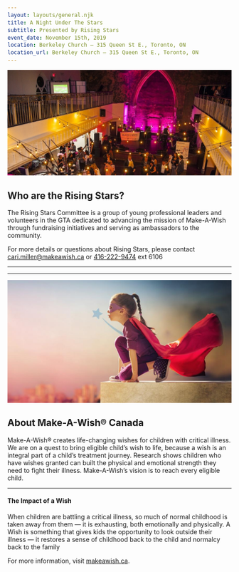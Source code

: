 ```yaml
---
layout: layouts/general.njk
title: A Night Under The Stars
subtitle: Presented by Rising Stars
event_date: November 15th, 2019
location: Berkeley Church – 315 Queen St E., Toronto, ON
location_url: Berkeley Church – 315 Queen St E., Toronto, ON
---
```


![Picture of event location](/images/church.jpg "Picture of event location")
## Who are the Rising Stars?
The Rising Stars Committee is a group of young professional leaders and volunteers in the GTA dedicated to advancing the mission of Make-A-Wish through fundraising initiatives and serving as ambassadors to the community.

For more details or questions about Rising Stars, please contact [cari.miller@makeawish.ca](mailto:cari.miller@makeawish.ca) or [416-222-9474](tel:416-222-9474) ext 6106
***
***
![Picture of a Superhero Girl](/images/girl.jpg "Picture of a Superhero Girl")
## About Make-A-Wish® Canada
Make-A-Wish® creates life-changing wishes for children with critical illness. We are on a quest to bring eligible child’s wish to life,  because a wish is an integral part of a child’s treatment journey. Research shows children who have wishes granted can built the physical and emotional strength they need to fight their illness. Make-A-Wish’s vision is to reach every eligible child.
***
#### The Impact of a Wish
When children are battling a critical illness, so much of normal childhood is taken away from them — it is exhausting, both emotionally and physically. A Wish is something that gives kids the opportunity to look outside their illness — it restores a sense of childhood back to the child and normalcy back to the family

For more information, visit [makeawish.ca](https://makeawish.ca/).
